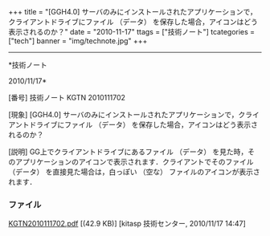 ﻿+++
title = "[GGH4.0] サーバのみにインストールされたアプリケーションで，クライアントドライブにファイル （データ） を保存した場合，アイコンはどう表示されるのか？"
date = "2010-11-17"
ttags = ["技術ノート"]
tcategories = ["tech"]
banner = "img/technote.jpg"
+++

-----------------------------------------------------------------------------------------------------------------------------

*技術ノート

2010/11/17*


[番号]
技術ノート KGTN 2010111702

[現象]
[GGH4.0]
サーバのみにインストールされたアプリケーションで，クライアントドライブにファイル
（データ） を保存した場合，アイコンはどう表示されるのか？

[説明]
GG上でクライアントドライブにあるファイル （データ）
を見た時，そのアプリケーションのアイコンで表示されます．クライアントでそのファイル
（データ） を直接見た場合は，白っぽい （空な）
ファイルのアイコンが表示されます．


### ファイル

 
 


[KGTN2010111702.pdf](http://techreport.kitasp.net/attachments/download/388/KGTN2010111702.pdf)
 [(42.9 KB)] [kitasp 技術センター, 2010/11/17
14:47]


 


 


